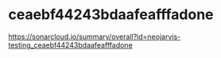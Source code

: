 # ceaebf44243bdaafeafffadone
https://sonarcloud.io/summary/overall?id=neojarvis-testing_ceaebf44243bdaafeafffadone
